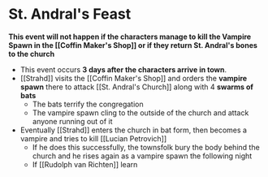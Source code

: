 # St. Andral's Feast
**This event will not happen if the characters manage to kill the Vampire Spawn in the [[Coffin Maker's Shop]] or if they return St. Andral's bones to the church**

* This event occurs **3 days after the characters arrive in town**.
* [[Strahd]] visits the [[Coffin Maker's Shop]] and orders the **vampire spawn** there to attack [[St. Andral's Church]] along with 4 **swarms of bats**
  * The bats terrify the congregation
  * The vampire spawn cling to the outside of the church and attack anyone running out of it
* Eventually [[Strahd]] enters the church in bat form, then becomes a vampire and tries to kill [[Lucian Petrovich]]
  * If he does this successfully, the townsfolk bury the body behind the church and he rises again as a vampire spawn the following night
  * If [[Rudolph van Richten]] learn